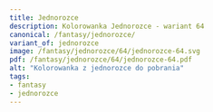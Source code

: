 ```yaml
---
title: Jednorozce
description: Kolorowanka Jednorozce - wariant 64
canonical: /fantasy/jednorozce/
variant_of: jednorozce
image: /fantasy/jednorozce/64/jednorozce-64.svg
pdf: /fantasy/jednorozce/64/jednorozce-64.pdf
alt: "Kolorowanka z jednorozce do pobrania"
tags:
- fantasy
- jednorozce
---
```

